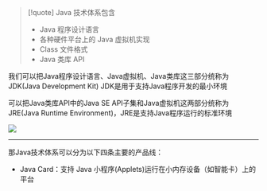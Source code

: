 >[!quote] Java 技术体系包含
 >- Java 程序设计语言
 >- 各种硬件平台上的 Java 虚拟机实现
 >- Class 文件格式
 >- Java 类库 API
 
我们可以把Java程序设计语言、Java虚拟机、Java类库这三部分统称为JDK(Java Development Kit)
JDK是用于支持Java程序开发的最小环境

可以把Java类库API中的Java SE API子集和Java虚拟机这两部分统称为JRE(Java Runtime Environment)，JRE是支持Java程序运行的标准环境

![](https://obsidian-1307744200.cos.ap-guangzhou.myqcloud.com/%E5%9B%BE%E7%89%87/202405101917285.png)

---

那Java技术体系可以分为以下四条主要的产品线：
- Java Card：支持 Java 小程序(Applets)运行在小内存设备（如智能卡）上的平台













